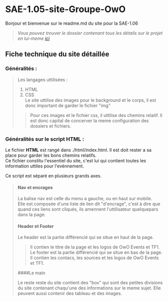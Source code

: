SAE-1.05-site-Groupe-OwO
========================

Bonjour et bienvenue sur le readme.md du site pour la SAE-1.06  
>*Vous pouvez trouver le dossier contenant tous les détails sur le projet en lui-meme [ici](https://ametice.univ-amu.fr/pluginfile.php/5207407/assignsubmission_file/submission_files/2358965/SAE_1.05_Groupe_OwO_Projet_1.pdf?forcedownload=1)*  
  
  
## Fiche technique du site détaillée  

### Généralités :
>Les langages uttilisées :
> 1. HTML
> 1. CSS  
> Le site uttilise des images pour le background et le corps, il est donc important de garder le fichier "img"
> >Pour ces images et le fichier css, il uttilise des chemins relatif. Il est donc capital de concerver la meme configuration des dossiers et fichiers.  
> 

### Généralités sur le script HTML :  
  
Le fichier **HTML** est rangé dans ./html/index.html. Il est doit rester a sa place pour garder les bons chemins relatifs.  
Ce fichier constitu l'essentiel du site, c'est lui qui contient toutes les information uttiles pour l'evénnement. 
  
Ce script est séparé en plusieurs grands axes.  
  
>#### Nav et encrages  
>  
>La balise nav est celle du menu a gauche, ou en haut sur mobile.  
>Elle est composée d'une liste de lien dit "d'encrage", c'est à dire que quand ces liens sont cliqués, ils amennent l'uttilisateur quelquepars dans la page.  
>  
>#### Header et Footer
>    
>Le header est la partie différencié qui se situe en haut de la page.  
>>Il contien le titre de la page et les logos de OwO Events et TF1.  
Le footer est la partie différencié qui se situe en bas de la page.  
>>Il contien les contacs, les sources et les logos de OwO Events et TF1.  
>  
>####Le main  
>  
>Le reste reste du site contient des "box" qui sont des petites divisions du site contenant chaqu'une des informations sur le meme sujet. Elle peuvent aussi contenir des tableau et des images.  

